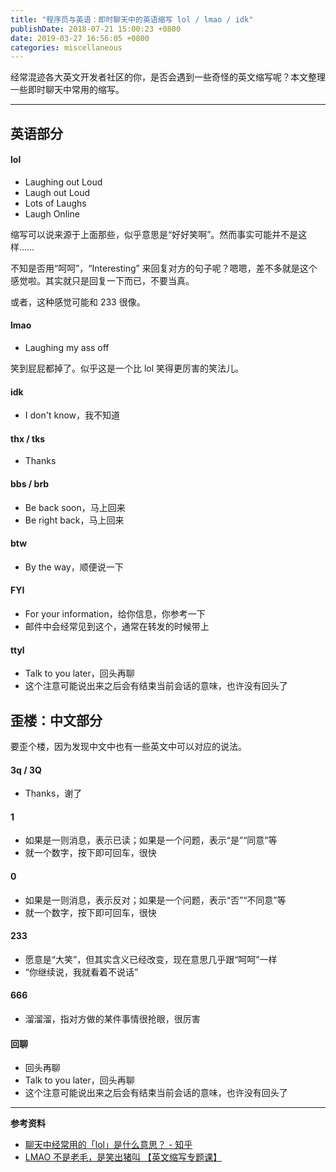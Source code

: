 ```yaml
---
title: "程序员与英语：即时聊天中的英语缩写 lol / lmao / idk"
publishDate: 2018-07-21 15:00:23 +0800
date: 2019-03-27 16:56:05 +0800
categories: miscellaneous
---
```


经常混迹各大英文开发者社区的你，是否会遇到一些奇怪的英文缩写呢？本文整理一些即时聊天中常用的缩写。

---

## 英语部分

#### lol

- Laughing out Loud
- Laugh out Loud
- Lots of Laughs
- Laugh Online

缩写可以说来源于上面那些，似乎意思是“好好笑啊”。然而事实可能并不是这样……

不知是否用“呵呵”，“Interesting” 来回复对方的句子呢？嗯嗯，差不多就是这个感觉啦。其实就只是回复一下而已，不要当真。

或者，这种感觉可能和 233 很像。

#### lmao

- Laughing my ass off

笑到屁屁都掉了。似乎这是一个比 lol 笑得更厉害的笑法儿。

#### idk

- I don't know，我不知道

#### thx / tks

- Thanks

#### bbs / brb

- Be back soon，马上回来
- Be right back，马上回来

#### btw

- By the way，顺便说一下

#### FYI

- For your information，给你信息，你参考一下
- 邮件中会经常见到这个，通常在转发的时候带上

#### ttyl

- Talk to you later，回头再聊
- 这个注意可能说出来之后会有结束当前会话的意味，也许没有回头了

## 歪楼：中文部分

要歪个楼，因为发现中文中也有一些英文中可以对应的说法。

#### 3q / 3Q

- Thanks，谢了

#### 1

- 如果是一则消息，表示已读；如果是一个问题，表示“是”“同意”等
- 就一个数字，按下即可回车，很快

#### 0

- 如果是一则消息，表示反对；如果是一个问题，表示“否”“不同意”等
- 就一个数字，按下即可回车，很快

#### 233

- 愿意是“大笑”，但其实含义已经改变，现在意思几乎跟“呵呵”一样
- “你继续说，我就看着不说话”

#### 666

- 溜溜溜，指对方做的某件事情很抢眼，很厉害

#### 回聊

- 回头再聊
- Talk to you later，回头再聊
- 这个注意可能说出来之后会有结束当前会话的意味，也许没有回头了

---

**参考资料**

- [聊天中经常用的「lol」是什么意思？ - 知乎](https://www.zhihu.com/question/20624224)
- [LMAO 不是老毛，是笑出猪叫 【英文缩写专题课】](https://zhuanlan.zhihu.com/p/35944392)
